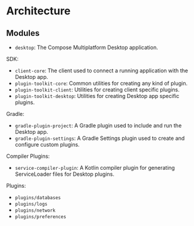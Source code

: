 # Architecture

## Modules

- `desktop`: The Compose Multiplatform Desktop application.

SDK:

- `client-core`: The client used to connect a running application with the Desktop app.
- `plugin-toolkit-core`: Common utilities for creating any kind of plugin.
- `plugin-toolkit-client`: Utilities for creating client specific plugins.
- `plugin-toolkit-desktop`: Utilities for creating Desktop app specific plugins.

Gradle:

- `gradle-plugin-project`: A Gradle plugin used to include and run the Desktop app.
- `gradle-plugin-settings`: A Gradle Settings plugin used to create and configure custom plugins.

Compiler Plugins:

- `service-compiler-plugin`: A Kotlin compiler plugin for generating ServiceLoader files for Desktop plugins.

Plugins:

- `plugins/databases`
- `plugins/logs`
- `plugins/network`
- `plugins/preferences`
